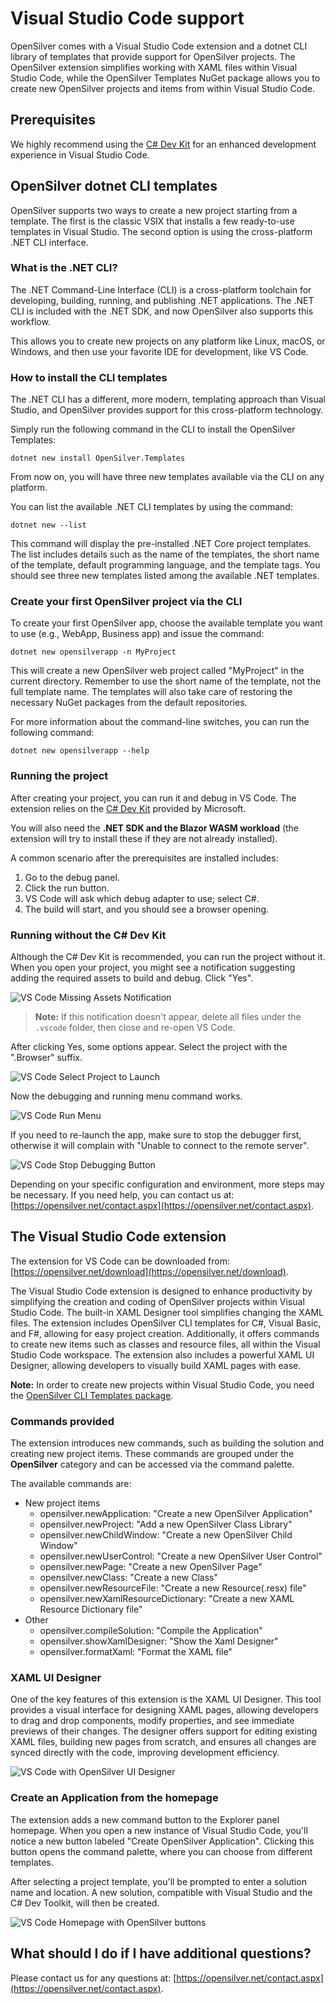 # Visual Studio Code support

OpenSilver comes with a Visual Studio Code extension and a dotnet CLI library of templates that provide support for OpenSilver projects.
The OpenSilver extension simplifies working with XAML files within Visual Studio Code, while the OpenSilver Templates NuGet package allows you to create new OpenSilver projects and items from within Visual Studio Code.

## Prerequisites

We highly recommend using the [C# Dev Kit](https://marketplace.visualstudio.com/items?itemName=ms-dotnettools.csdevkit) for an enhanced development experience in Visual Studio Code.

## OpenSilver dotnet CLI templates

OpenSilver supports two ways to create a new project starting from a template.
The first is the classic VSIX that installs a few ready-to-use templates in Visual Studio.
The second option is using the cross-platform .NET CLI interface.

### What is the .NET CLI?

The .NET Command-Line Interface (CLI) is a cross-platform toolchain for developing, building, running, and publishing .NET applications.
The .NET CLI is included with the .NET SDK, and now OpenSilver also supports this workflow.

This allows you to create new projects on any platform like Linux, macOS, or Windows, and then use your favorite IDE for development, like VS Code.

### How to install the CLI templates

The .NET CLI has a different, more modern, templating approach than Visual Studio, and OpenSilver provides support for this cross-platform technology.

Simply run the following command in the CLI to install the OpenSilver Templates:

```
dotnet new install OpenSilver.Templates
```

From now on, you will have three new templates available via the CLI on any platform.

You can list the available .NET CLI templates by using the command:

```
dotnet new --list
```

This command will display the pre-installed .NET Core project templates.
The list includes details such as the name of the templates, the short name of the template, default programming language, and the template tags.
You should see three new templates listed among the available .NET templates.

### Create your first OpenSilver project via the CLI

To create your first OpenSilver app, choose the available template you want to use (e.g., WebApp, Business app) and issue the command:

```
dotnet new opensilverapp -n MyProject
```

This will create a new OpenSilver web project called "MyProject" in the current directory.
Remember to use the short name of the template, not the full template name.
The templates will also take care of restoring the necessary NuGet packages from the default repositories.

For more information about the command-line switches, you can run the following command:

```
dotnet new opensilverapp --help
```

### Running the project

After creating your project, you can run it and debug in VS Code.
The extension relies on the [C# Dev Kit](https://marketplace.visualstudio.com/items?itemName=ms-dotnettools.csdevkit) provided by Microsoft.

You will also need the **.NET SDK and the Blazor WASM workload** (the extension will try to install these if they are not already installed).

A common scenario after the prerequisites are installed includes:

1. Go to the debug panel.
2. Click the run button.
3. VS Code will ask which debug adapter to use; select C#.
4. The build will start, and you should see a browser opening.

### Running without the C# Dev Kit

Although the C# Dev Kit is recommended, you can run the project without it.
When you open your project, you might see a notification suggesting adding the required assets to build and debug. Click "Yes".

![VS Code Missing Assets Notification](/images/how-to-topics/VSCodeMissingAssets.png)

> **Note:** If this notification doesn't appear, delete all files under the `.vscode` folder, then close and re-open VS Code.

After clicking Yes, some options appear. Select the project with the ".Browser" suffix.

![VS Code Select Project to Launch](/images/how-to-topics/VSCodeSelectProject.png)

Now the debugging and running menu command works.

![VS Code Run Menu](/images/how-to-topics/VSCodeRunMenu.png)

If you need to re-launch the app, make sure to stop the debugger first, otherwise it will complain with "Unable to connect to the remote server".

![VS Code Stop Debugging Button](/images/how-to-topics/VSCodeStopDebugging.png)

Depending on your specific configuration and environment, more steps may be necessary.
If you need help, you can contact us at: [https://opensilver.net/contact.aspx](https://opensilver.net/contact.aspx).

## The Visual Studio Code extension

The extension for VS Code can be downloaded from: [https://opensilver.net/download](https://opensilver.net/download).

The Visual Studio Code extension is designed to enhance productivity by simplifying the creation and coding of OpenSilver projects within Visual Studio Code.
The built-in XAML Designer tool simplifies changing the XAML files. The extension includes OpenSilver CLI templates for C#, Visual Basic, and F#, allowing for easy project creation.
Additionally, it offers commands to create new items such as classes and resource files, all within the Visual Studio Code workspace. The extension also includes a powerful XAML UI Designer, allowing developers to visually build XAML pages with ease.

**Note:** In order to create new projects within Visual Studio Code, you need the [OpenSilver CLI Templates package](https://www.nuget.org/packages/OpenSilver.Templates).

### Commands provided

The extension introduces new commands, such as building the solution and creating new project items.
These commands are grouped under the **OpenSilver** category and can be accessed via the command palette.

The available commands are:

- New project items
  - opensilver.newApplication: "Create a new OpenSilver Application"
  - opensilver.newProject: "Add a new OpenSilver Class Library"
  - opensilver.newChildWindow: "Create a new OpenSilver Child Window"
  - opensilver.newUserControl: "Create a new OpenSilver User Control"
  - opensilver.newPage: "Create a new OpenSilver Page"
  - opensilver.newClass: "Create a new Class"
  - opensilver.newResourceFile: "Create a new Resource(.resx) file"
  - opensilver.newXamlResourceDictionary: "Create a new XAML Resource Dictionary file"
- Other
  - opensilver.compileSolution: "Compile the Application"
  - opensilver.showXamlDesigner: "Show the Xaml Designer"
  - opensilver.formatXaml: "Format the XAML file"

### XAML UI Designer

One of the key features of this extension is the XAML UI Designer. This tool provides a visual interface for designing XAML pages, allowing developers to drag and drop components, modify properties, and see immediate previews of their changes. The designer offers support for editing existing XAML files, building new pages from scratch, and ensures all changes are synced directly with the code, improving development efficiency.

![VS Code with OpenSilver UI Designer](/images/how-to-topics/VSCodeDesigner.png "VS Code with OpenSilver UI Designer")

### Create an Application from the homepage

The extension adds a new command button to the Explorer panel homepage.
When you open a new instance of Visual Studio Code, you'll notice a new button labeled "Create OpenSilver Application".
Clicking this button opens the command palette, where you can choose from different templates.

After selecting a project template, you'll be prompted to enter a solution name and location.
A new solution, compatible with Visual Studio and the C# Dev Toolkit, will then be created.

![VS Code Homepage with OpenSilver buttons](/images/how-to-topics/VSCodeHomepage.png "Ability to open or create an OpenSilver application from the homepage")

## What should I do if I have additional questions?

Please contact us for any questions at: [https://opensilver.net/contact.aspx](https://opensilver.net/contact.aspx).

